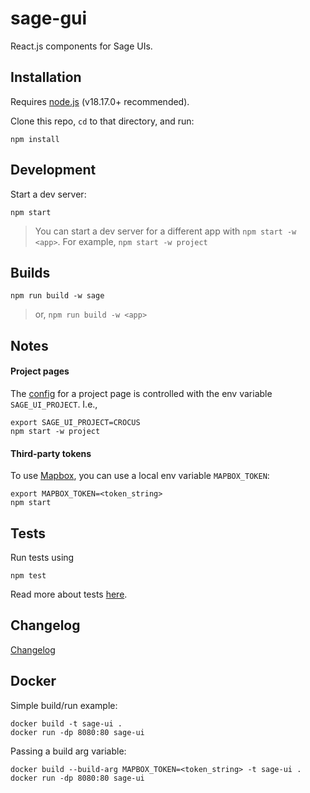 # sage-gui

React.js components for Sage UIs.


## Installation

Requires [node.js](https://nodejs.org) (v18.17.0+ recommended).

Clone this repo, `cd` to that directory, and run:

```
npm install
```


## Development

Start a dev server:
```
npm start
```

> You can start a dev server for a different app with `npm start -w <app>`.  For example, `npm start -w project`


## Builds

```
npm run build -w sage
```
> or, `npm run build -w <app>`


## Notes

#### Project pages

The [config](./components/settings.ts) for a project page is controlled with the env variable `SAGE_UI_PROJECT`.  I.e.,

```
export SAGE_UI_PROJECT=CROCUS
npm start -w project
```

#### Third-party tokens

To use [Mapbox](https://www.mapbox.com/), you can use a local env variable `MAPBOX_TOKEN`:

```
export MAPBOX_TOKEN=<token_string>
npm start
```


## Tests

Run tests using
```
npm test
```

Read more about tests [here](/docs/ui-testing.md).


## Changelog

[Changelog](https://github.com/sagecontinuum/sage-gui/blob/main/CHANGELOG.md)


## Docker

Simple build/run example:

```
docker build -t sage-ui .
docker run -dp 8080:80 sage-ui
```

Passing a build arg variable:

```
docker build --build-arg MAPBOX_TOKEN=<token_string> -t sage-ui .
docker run -dp 8080:80 sage-ui
``````

